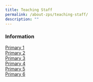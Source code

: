 ```yaml
---
title: Teaching Staff
permalink: /about-zps/teaching-staff/
description: ""
---
```

### **Information**
[Primary 1](/teaching-staff/primary-1/)
<br>[Primary 2](/teaching-staff/primary-2/)
<br>[Primary 3](/list-of-teaching-staff/primary-3/)
<br>[Primary 4](/list-of-teaching-staff/primary-4/)
<br>[Primary 5](/list-of-teaching-staff/primary-5/)
<br>[Primary 6](/list-of-teaching-staff/primary-6/)